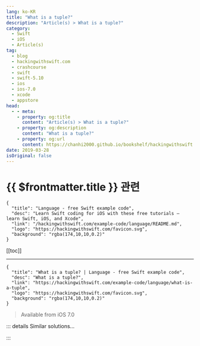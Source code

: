 ```yaml
---
lang: ko-KR
title: "What is a tuple?"
description: "Article(s) > What is a tuple?"
category:
  - Swift
  - iOS
  - Article(s)
tag: 
  - blog
  - hackingwithswift.com
  - crashcourse
  - swift
  - swift-5.10
  - ios
  - ios-7.0
  - xcode
  - appstore
head:
  - - meta:
    - property: og:title
      content: "Article(s) > What is a tuple?"
    - property: og:description
      content: "What is a tuple?"
    - property: og:url
      content: https://chanhi2000.github.io/bookshelf/hackingwithswift.com/example-code/language/what-is-a-tuple.html
date: 2019-03-28
isOriginal: false
---
```


# {{ $frontmatter.title }} 관련

```component VPCard
{
  "title": "Language - free Swift example code",
  "desc": "Learn Swift coding for iOS with these free tutorials – learn Swift, iOS, and Xcode",
  "link": "/hackingwithswift.com/example-code/language/README.md",
  "logo": "https://hackingwithswift.com/favicon.svg",
  "background": "rgba(174,10,10,0.2)"
}
```

[[toc]]

---

```component VPCard
{
  "title": "What is a tuple? | Language - free Swift example code",
  "desc": "What is a tuple?",
  "link": "https://hackingwithswift.com/example-code/language/what-is-a-tuple",
  "logo": "https://hackingwithswift.com/favicon.svg",
  "background": "rgba(174,10,10,0.2)"
}
```

> Available from iOS 7.0

<!-- TODO: 작성 -->

<!-- 
<p style="margin: 0; margin-bottom: 20px;"><a href="/about">Paul Hudson</a>    <i class="fab fa-twitter" aria-hidden="true" style="color: #4099ff"></i> <a href="https://twitter.com/twostraws" target="_blank">@twostraws</a>    <time itemprop="dateModified" datetime="2019-05-28T20:41:20+00:00">May 28th 2019</time><meta itemprop="datePublished" content="2019-05-28T20:41:20+00:00">

Tuples in Swift occupy the space between dictionaries and structures: they hold very specific types of data (like a struct) but can be created on the fly (like dictionaries). They are commonly used to return multiple values from a function call.

You can create a basic tuple like this:

```swift
let person = (name: "Paul", age: 35)
```

As you can see, it looks like an anonymous struct: you can read `person.name` and `person.age` just like you would with a struct. But, helpfully, we haven't had to define the struct ahead of time – this is something made to be thrown away. It also means you don't get to conform to protocols or write methods inside your tuples, but that's OK.

Tuples can be accessed using element names ("name" and "age" above), or using a position in the tuple, e.g. 0 and 1. You don't have to give your tuple elements names if you don't want to, but it's a good idea.

To give you a fully fledged tuple example, here's a function that splits a name like "Paul Hudson" in two, and returns a tuple containing the first name (Paul) and the last name (Hudson). Obviously this just a trivial example – it makes no attempt to cater for middle names, honorifics, or languages where family names come first!

```swift
func split(name: String) -> (firstName: String, lastName: String) {
    let split = name.components(separatedBy: " ")
    return (split[0], split[1])
}

let parts = split(name: "Paul Hudson")
parts.0
parts.1
parts.firstName
parts.lastName
```

As you can see, the return value from that function is `(firstName: String, lastName: String)`, which is a tuple with named elements. Those elements then get accessed using `split.0`, `split.1`, `split.firstName` and `split.lastName`.

-->

::: details Similar solutions…

<!--
/example-code/language/what-is-destructuring">What is destructuring? 
/example-code/uicolor/how-to-read-the-red-green-blue-and-alpha-color-components-from-a-uicolor">How to read the red, green, blue, and alpha color components from a UIColor 
/example-code/language/how-to-pass-the-fizz-buzz-test">How to pass the Fizz Buzz test 
/example-code/language/what-are-the-changes-in-swift-22">What are the changes in Swift 2.2? 
/example-code/language/how-to-count-element-frequencies-in-an-array">How to count element frequencies in an array</a>
-->

:::

